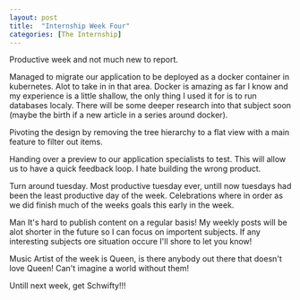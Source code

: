 ```yaml
---
layout: post
title:  "Internship Week Four"
categories: [The Internship]
---
```


Productive week and not much new to report.

Managed to migrate our application to be deployed as a docker container in kubernetes. Alot to take in in that area.
Docker is amazing as far I know and my experience is a little shallow, the only thing I used it for is to run databases localy.
There will be some deeper research into that subject soon (maybe the birth if a new article in a series around docker).

Pivoting the design by removing the tree hierarchy to a flat view with a main feature to filter out items.

Handing over a preview to our application specialists to test. This will allow us to have a quick feedback loop.
I hate building the wrong product.

Turn around tuesday. Most productive tuesday ever, untill now tuesdays had been the least productive day of the week.
Celebrations where in order as we did finish much of the weeks goals this early in the week.

Man It's hard to publish content on a regular basis! My weekly posts will be alot shorter in the future so I can focus on importent subjects.
If any interesting subjects ore situation occure I'll shore to let you know!

Music Artist of the week is Queen, is there anybody out there that doesn't love Queen!
Can't imagine a world without them!

Untill next week, get Schwifty!!!


